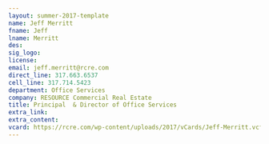 ```yaml
---
layout: summer-2017-template
﻿name: Jeff Merritt
fname: Jeff
lname: Merritt
des: 
sig_logo: 
license: 
email: jeff.merritt@rcre.com
direct_line: 317.663.6537
cell_line: 317.714.5423
department: Office Services
company: RESOURCE Commercial Real Estate
title: Principal  & Director of Office Services
extra_link: 
extra_content: 
vcard: https://rcre.com/wp-content/uploads/2017/vCards/Jeff-Merritt.vcf
---
```

